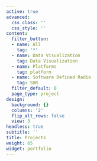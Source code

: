 ```yaml
---
active: true
advanced:
  css_class: ''
  css_style: ''
content:
  filter_button:
  - name: All
    tag: '*'
  - name: Data Visualization
    tag: Data Visualization
  - name: Platforms
    tag: platform
  - name: Software Defined Radio
    tag: SDR
  filter_default: 0
  page_type: project
design:
  background: {}
  columns: '2'
  flip_alt_rows: false
  view: 3
headless: true
subtitle: ''
title: Projects
weight: 65
widget: portfolio
---
```


